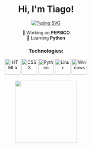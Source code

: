 <h1 align="center">Hi, I'm Tiago!</h1>
<p align="center">
  <a href="https://github.com/TiagoGrebogi">
    <img src="https://readme-typing-svg.demolab.com?font=Fira+Code&weight=100&size=30&duration=3000&pause=1000&color=00b5d5&center=true&multiline=true&random=false&width=435&lines=Software+Engineer" alt="Typing SVG" />
  </a>
</p>

<p align="center">
  💼 Working on <strong>PEPSICO</strong>
  <br>
  📝 Learning <strong>Python</strong>
</p>

<div align="center">
  <h3>Technologies:</h3>
  <img src="https://img.shields.io/badge/HTML5-E34F26?style=for-the-badge&logo=html5&logoColor=white" alt="HTML5" height="50">
  <img src="https://img.shields.io/badge/CSS3-1572B6?style=for-the-badge&logo=css3&logoColor=white" alt="CSS3" height="50">
  <img src="https://img.shields.io/badge/Python-FFD43B?style=for-the-badge&logo=python&logoColor=blue" alt="Python" height="50">
  <img src="https://img.shields.io/badge/Ubuntu-E95420?style=for-the-badge&logo=ubuntu&logoColor=white" alt="Linux" height="50">
  <img src="https://img.shields.io/badge/Windows-0078D6?style=for-the-badge&logo=windows&logoColor=white" alt="Windows" height="50">
</div>

<br>

<div align="center">
  <a href="https://github.com/TiagoGrebogi">
    <img loading="lazy" height="200em" src="https://github-readme-stats.vercel.app/api/top-langs/?username=TiagoGrebogi&layout=compact&langs_count=7&theme=dark"/>
  </a>
</div>
